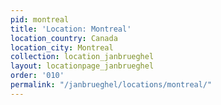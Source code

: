 ```yaml
---
pid: montreal
title: 'Location: Montreal'
location_country: Canada
location_city: Montreal
collection: location_janbrueghel
layout: locationpage_janbrueghel
order: '010'
permalink: "/janbrueghel/locations/montreal/"
---
```

